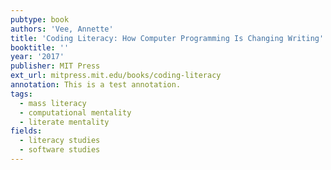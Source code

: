 ```yaml
---
pubtype: book
authors: 'Vee, Annette'
title: 'Coding Literacy: How Computer Programming Is Changing Writing'
booktitle: ''
year: '2017'
publisher: MIT Press
ext_url: mitpress.mit.edu/books/coding-literacy
annotation: This is a test annotation.
tags:
  - mass literacy
  - computational mentality
  - literate mentality
fields:
  - literacy studies
  - software studies
---
```

